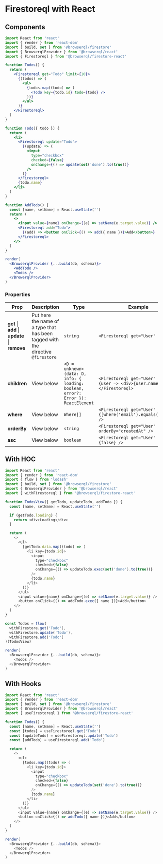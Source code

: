 # Firestoreql with React

## Components

```jsx
import React from 'react'
import { render } from 'react-dom'
import { build, set } from '@browserql/firestore'
import { BrowserqlProvider } from '@browserql/react'
import { Firestoreql } from '@browserql/firestore-react'

function Todos() {
  return (
    <Firestoreql get="Todo" limit={10}>
      {(todos) => (
        <ul>
          {todos.map((todo) => (
            <Todo key={todo.id} todo={todo} />
          ))}
        </ul>
      )}
    </Firestoreql>
  )
}

function Todo({ todo }) {
  return (
    <li>
      <Firestoreql update="Todo">
        {(update) => (
          <input
            type="checkbox"
            checked={false}
            onChange={() => update(set('done').to(true))}
          />
        )}
      </Firestoreql>
      {todo.name}
    </li>
  )
}

function AddTodo() {
  const [name, setName] = React.useState('')
  return (
    <>
      <input value={name} onChange={(e) => setName(e.target.value)} />
      <Firestoreql add="Todo">
        {(add) => <button onClick={() => add({ name })}>Add</button>}
      </Firestoreql>
    </>
  )
}

render(
  <BrowserqlProvider {...build(db, schema)}>
    <AddTodo />
    <Todos />
  </BrowerqlProvider>
)
```

### Properties

| Prop                                           | Description                                                                      | Type                                                                              | Example                                                                        |
| ---------------------------------------------- | -------------------------------------------------------------------------------- | --------------------------------------------------------------------------------- | ------------------------------------------------------------------------------ |
| **get** \| **add** \| **update** \| **remove** | Put here the name of a type that has been tagged with the directive `@firestore` | `string`                                                                          | `<Firestoreql get="User" />`                                                   |
| **children**                                   | View below                                                                       | `<D = unknown>(data: D, info: { loading: boolean, error?: Error }): ReactElement` | `<Firestoreql get="User" first>{user => <div>{user.name}</div>}</Firestoreql>` |
| **where**                                      | View below                                                                       | `Where[]`                                                                         | `<Firestoreql get="User" where={[where('email').equals(email)]} />`            |
| **orderBy**                                    | View below                                                                       | `string`                                                                          | `<Firestoreql get="User" orderBy="createdAt" />`                               |
| **asc**                                        | View below                                                                       | `boolean`                                                                         | `<Firestoreql get="User" asc={false} />`                                       |

## With HOC

```javascript
import React from 'react'
import { render } from 'react-dom'
import { flow } from 'lodash'
import { build, set } from '@browserql/firestore'
import { BrowserqlProvider } from '@browserql/react'
import { withFirestoreql } from '@browserql/firestore-react'

function TodosView({ getTodo, updateTodo, addTodo }) {
  const [name, setName] = React.useState('')

  if (getTodo.loading) {
    return <div>Loading</div>
  }

  return (
    <>
      <ul>
        {getTodo.data.map((todo) => (
          <li key={todo.id}>
            <input
              type="checkbox"
              checked={false}
              onChange={() => updateTodo.exec(set('done').to(true))}
            />
            {todo.name}
          </li>
        ))}
      </ul>
      <input value={name} onChange={(e) => setName(e.target.value)} />
      <button onClick={() => addTodo.exec({ name })}>Add</button>
    </>
  )
}

const Todos = flow(
  withFirestore.get('Todo'),
  withFirestore.update('Todo'),
  withFirestore.add('Todo')
)(TodosView)

render(
  <BrowserqlProvider {...build(db, schema)}>
    <Todos />
  </BrowerqlProvider>
)
```

## With Hooks

```javascript
import React from 'react'
import { render } from 'react-dom'
import { build, set } from '@browserql/firestore'
import { BrowserqlProvider } from '@browserql/react'
import { useFirestoreql } from '@browserql/firestore-react'

function Todos() {
  const [name, setName] = React.useState('')
  const [todos] = useFirestoreql.get('Todo')
  const [updateTodo] = useFirestoreql.update('Todo')
  const [addTodo] = useFirestoreql.add('Todo')

  return (
    <>
      <ul>
        {todos.map((todo) => (
          <li key={todo.id}>
            <input
              type="checkbox"
              checked={false}
              onChange={() => updateTodo(set('done').to(true))}
            />
            {todo.name}
          </li>
        ))}
      </ul>
      <input value={name} onChange={(e) => setName(e.target.value)} />
      <button onClick={() => addTodo({ name })}>Add</button>
    </>
  )
}

render(
  <BrowserqlProvider {...build(db, schema)}>
    <Todos />
  </BrowerqlProvider>
)
```

